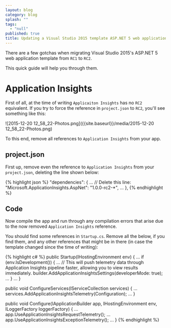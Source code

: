 ```yaml
---
layout: blog
category: blog
splash: ""
tags: 
  - "null"
published: true
title: Updating a Visual Studio 2015 template ASP.NET 5 web application from RC1 to RC2
---
```


There are a few gotchas when migrating Visual Studio 2015's ASP.NET 5 web application template from `RC1` to `RC2`.

This quick guide will help you through them.

# Application Insights
First of all, at the time of writing `Applicaiton Insights` has no `RC2` equivalent. If you try to force the reference in `project.json` to `RC2`, you'll see something like this:

![2015-12-20 12_58_22-Photos.png]({{site.baseurl}}/media/2015-12-20 12_58_22-Photos.png)

To this end, remove all references to `Application Insights` from your app.

## project.json
First up, remove even the reference to `Application Insights` from your `project.json`, deleting the line shown below:

{% highlight json %}
  "dependencies": {
  	...
    // Delete this line:
    "Microsoft.ApplicationInsights.AspNet": "1.0.0-rc2-*",
    ...
  },
{% endhighlight %}

## Code
Now compile the app and run through any compilation errors that arise due to the now removed `Application Insights` reference.

You should find some references in `Startup.cs`. Remove all the below, if you find them, and any other references that might be in there (in case the template changed since the time of writing):

{% highlight c# %}
public Startup(IHostingEnvironment env)
{
	...
    if (env.IsDevelopment())
    {
    	...
        // This will push telemetry data through Application Insights pipeline faster, allowing you to view results immediately.
        builder.AddApplicationInsightsSettings(developerMode: true);
        ...
    }
	...
}

public void ConfigureServices(IServiceCollection services)
{
	...
    services.AddApplicationInsightsTelemetry(Configuration);
    ...
}

public void Configure(IApplicationBuilder app, IHostingEnvironment env, ILoggerFactory loggerFactory)
{
	...
    app.UseApplicationInsightsRequestTelemetry();
    ...
    app.UseApplicationInsightsExceptionTelemetry();
    ...
}
{% endhighlight %}